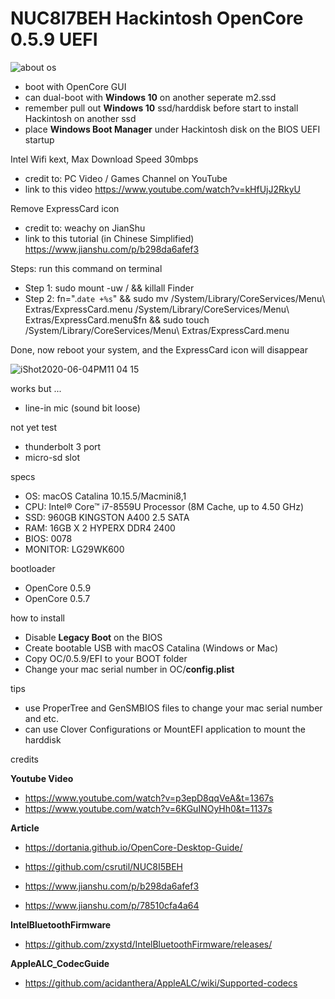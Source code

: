 # NUC8I7BEH Hackintosh OpenCore 0.5.9 UEFI

![about os](https://user-images.githubusercontent.com/31032428/83754831-3193c480-a69f-11ea-9c4b-0c18c1ac71a0.png)

* boot with OpenCore GUI
* can dual-boot with **Windows 10** on another seperate m2.ssd 
* remember pull out **Windows 10** ssd/harddisk before start to install Hackintosh on another ssd
* place **Windows Boot Manager** under Hackintosh disk on the BIOS UEFI startup

Intel Wifi kext, Max Download Speed 30mbps
 - credit to: PC Video / Games Channel on YouTube
 - link to this video
 https://www.youtube.com/watch?v=kHfUjJ2RkyU
 
 Remove ExpressCard icon
  - credit to: weachy on JianShu
  - link to this tutorial (in Chinese Simplified)
  https://www.jianshu.com/p/b298da6afef3
  
 Steps: run this command on terminal
  * Step 1: sudo mount -uw / && killall Finder
  * Step 2: fn=".`date +%s`" && sudo mv /System/Library/CoreServices/Menu\ Extras/ExpressCard.menu /System/Library/CoreServices/Menu\ Extras/ExpressCard.menu$fn && sudo touch /System/Library/CoreServices/Menu\ Extras/ExpressCard.menu

Done, now reboot your system, and the ExpressCard icon will disappear

 ![iShot2020-06-04PM11 04 15](https://user-images.githubusercontent.com/31032428/83773936-bb4f8c00-a6b7-11ea-9861-f653640f3cc7.png)


works but ...
 * line-in mic (sound bit loose)
 
not yet test
 * thunderbolt 3 port
 * micro-sd slot
 
specs
  * OS: macOS Catalina 10.15.5/Macmini8,1
  * CPU: Intel® Core™ i7-8559U Processor (8M Cache, up to 4.50 GHz)
  * SSD: 960GB KINGSTON A400 2.5 SATA
  * RAM: 16GB X 2 HYPERX DDR4 2400
  * BIOS: 0078
  * MONITOR: LG29WK600
  
bootloader
  * OpenCore 0.5.9
  * OpenCore 0.5.7
 
how to install
  * Disable **Legacy Boot** on the BIOS
  * Create bootable USB with macOS Catalina (Windows or Mac)
  * Copy OC/0.5.9/EFI to your BOOT folder
  * Change your mac serial number in OC/**config.plist**
  
tips
  * use ProperTree and GenSMBIOS files to change your mac serial number and etc.
  * can use Clover Configurations or MountEFI application to mount the harddisk
  
credits

**Youtube Video**
  * https://www.youtube.com/watch?v=p3epD8qqVeA&t=1367s
  * https://www.youtube.com/watch?v=6KGuINOyHh0&t=1137s
  
**Article**
  * https://dortania.github.io/OpenCore-Desktop-Guide/
  * https://github.com/csrutil/NUC8I5BEH

  * https://www.jianshu.com/p/b298da6afef3
  * https://www.jianshu.com/p/78510cfa4a64
  
**IntelBluetoothFirmware**
  * https://github.com/zxystd/IntelBluetoothFirmware/releases/
  
**AppleALC_CodecGuide**
  * https://github.com/acidanthera/AppleALC/wiki/Supported-codecs

